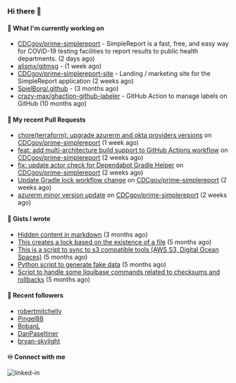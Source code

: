 ### Hi there 👋

#### 🚀 What I'm currently working on

- [CDCgov/prime-simplereport](https://github.com/CDCgov/prime-simplereport) - SimpleReport is a fast, free, and easy way for COVID-19 testing facilities to report results to public health departments. (2 days ago)
- [alismx/gitmsg](https://github.com/alismx/gitmsg) -  (1 week ago)
- [CDCgov/prime-simplereport-site](https://github.com/CDCgov/prime-simplereport-site) - Landing / marketing site for the SimpleReport application (2 weeks ago)
- [SpielBorg/.github](https://github.com/SpielBorg/.github) -  (3 months ago)
- [crazy-max/ghaction-github-labeler](https://github.com/crazy-max/ghaction-github-labeler) - GitHub Action to manage labels on GitHub (10 months ago)

#### 🔨 My recent Pull Requests

- [chore(terraform): upgrade azurerm and okta providers versions](https://github.com/CDCgov/prime-simplereport/pull/6490) on [CDCgov/prime-simplereport](https://github.com/CDCgov/prime-simplereport) (1 week ago)
- [feat: add multi-architecture build support to GitHub Actions workflow](https://github.com/CDCgov/prime-simplereport/pull/6457) on [CDCgov/prime-simplereport](https://github.com/CDCgov/prime-simplereport) (2 weeks ago)
- [fix: update actor check for Dependabot Gradle Helper](https://github.com/CDCgov/prime-simplereport/pull/6450) on [CDCgov/prime-simplereport](https://github.com/CDCgov/prime-simplereport) (2 weeks ago)
- [Update Gradle lock workflow change](https://github.com/CDCgov/prime-simplereport/pull/6436) on [CDCgov/prime-simplereport](https://github.com/CDCgov/prime-simplereport) (2 weeks ago)
- [azurerm minor version update](https://github.com/CDCgov/prime-simplereport/pull/6413) on [CDCgov/prime-simplereport](https://github.com/CDCgov/prime-simplereport) (2 weeks ago)

#### 📓 Gists I wrote

- [Hidden content in markdown](https://gist.github.com/cffeb79c933f98279c46906f390fd3a0) (3 months ago)
- [This creates a lock based on the existence of a file](https://gist.github.com/6bb524c02a636a478f49d7387f57869b) (5 months ago)
- [This is a script to sync to s3 compatible tools (AWS S3, Digital Ocean Spaces)](https://gist.github.com/7a42ab3b5203a9eca579f0a80a9dc63b) (5 months ago)
- [Python script to generate fake data](https://gist.github.com/ea13a03b628e2d682334c0adf38400c5) (5 months ago)
- [Script to handle some liquibase commands related to checksums and rollbacks](https://gist.github.com/ac68b4781c7c500bf5c2aa9bd4aaff7c) (5 months ago)

#### 👯 Recent followers

- [robertmitchellv](https://github.com/robertmitchellv)
- [Pingel88](https://github.com/Pingel88)
- [BobanL](https://github.com/BobanL)
- [DanPaseltiner](https://github.com/DanPaseltiner)
- [bryan-skylight](https://github.com/bryan-skylight)

#### ♾️ Connect with me
[<img align="left" alt="linked-in" src="https://img.shields.io/badge/linkedin-%230077B5.svg?&style=for-the-badge&logo=linkedin&logoColor=white" />](https://www.linkedin.com/in/alismx)
